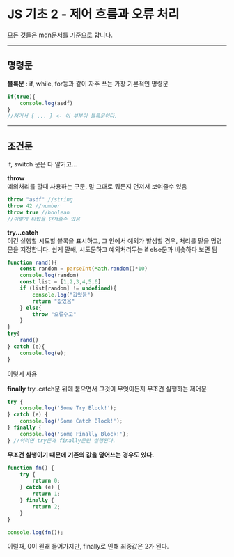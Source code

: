 # JS 기초 2 - 제어 흐름과 오류 처리

모든 것들은 mdn문서를 기준으로 합니다.

---

## 명령문

**블록문** : if, while, for등과 같이 자주 쓰는 가장 기본적인 명령문
```js
if(true){
    console.log(asdf)
}
//저기서 { ... } <- 이 부분이 블록문이다.
```
---
## 조건문
if, switch 문은 다 알거고...

**throw**<br>
예외처리를 할때 사용하는 구문, 말 그대로 뭐든지 던져서 보여줄수 있음
```js
throw "asdf" //string
throw 42 //number
throw true //boolean
//이렇게 타입을 던져줄수 있음
```

**try...catch**<br>
이건 실행할 시도할 블록을 표시하고, 그 안에서 예외가 발생할 경우, 처리를 맡을 명령문을 지정합니다.
쉽게 말해, 시도문하고 예외처리두는 if else문과 비슷하다 보면 됨

```js
function rand(){
    const random = parseInt(Math.random()*10)
    console.log(random)
    const list = [1,2,3,4,5,6]
    if (list[random] != undefined){
        console.log("값있음")
        return "값있음"
    } else{
        throw "오류수고"
    }
}
try{
    rand()
} catch (e){
    console.log(e);
}
```
이렇게 사용

**finally**
try..catch문 뒤에 붙으면서 그것이 무엇이든지 무조건 실행하는 제어문
```js
try {
    console.log('Some Try Block!');
} catch (e) {
    console.log('Some Catch Block!');
} finally {
    console.log('Some Finally Block!');
} //이러면 try문과 finally문만 실행된다.
```
**무조건 실행이기 때문에 기존의 값을 덮어쓰는 경우도 있다.**
```js
function fn() {
    try {
        return 0;
    } catch (e) {
        return 1;
    } finally {
        return 2;
    }
}

console.log(fn());
```
이럴때, 0이 원래 들어가지만, finally로 인해 최종값은 2가 된다.
